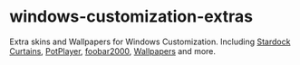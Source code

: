 # windows-customization-extras
Extra skins and Wallpapers for Windows Customization.  Including [Stardock Curtains](https://github.com/niivu/windows-customization-extras/tree/main/Stardock%20Curtains), [PotPlayer](https://github.com/niivu/windows-customization-extras/tree/main/PotPlayer), [foobar2000](https://github.com/niivu/windows-customization-extras/tree/main/foobar2000), [Wallpapers](https://github.com/niivu/windows-customization-extras/tree/main/Wallpapers) and more.
